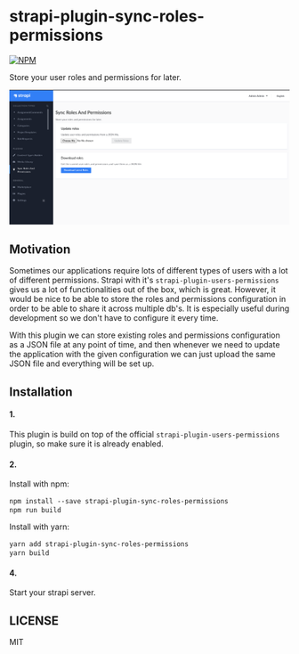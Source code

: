 # strapi-plugin-sync-roles-permissions

[![NPM](https://img.shields.io/npm/v/strapi-plugin-sync-roles-permissions.svg)](https://www.npmjs.com/package/strapi-plugin-sync-roles-permissions)

Store your user roles and permissions for later.

![Admin](screenshot.png)

## Motivation

Sometimes our applications require lots of different types of users with a lot of different permissions. Strapi with it's `strapi-plugin-users-permissions` gives us a lot of functionalities out of the box, which is great. However, it would be nice to be able to store the roles and permissions configuration in order to be able to share it across multiple db's. It is especially useful during development so we don't have to configure it every time.

With this plugin we can store existing roles and permissions configuration as a JSON file at any point of time, and then whenever we need to update the application with the given configuration we can just upload the same JSON file and everything will be set up.

## Installation

#### 1.

This plugin is build on top of the official `strapi-plugin-users-permissions` plugin, so make sure it is already enabled.

#### 2.

Install with npm:

```
npm install --save strapi-plugin-sync-roles-permissions
npm run build
```

Install with yarn:

```
yarn add strapi-plugin-sync-roles-permissions
yarn build
```

#### 4.

Start your strapi server.

## LICENSE

MIT
